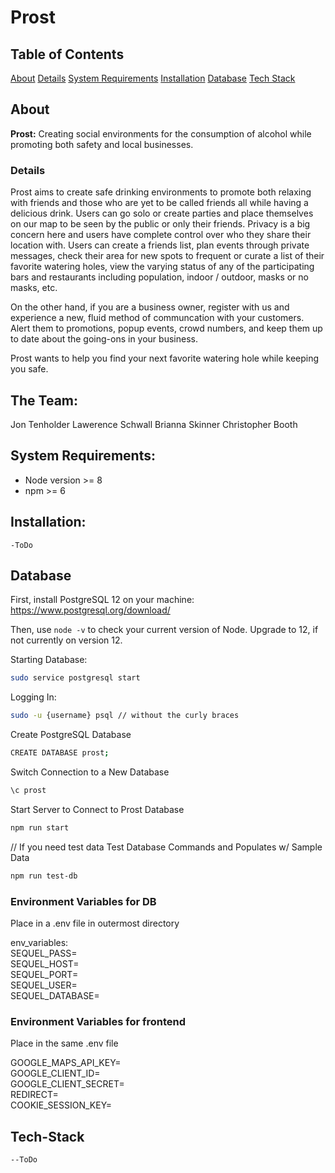 # Prost
## Table of Contents
[About](#about)
[Details](#details)
[System Requirements](#details)
[Installation](#installation)
[Database](#database)
[Tech Stack](#tech-stack)

## About
**Prost:** Creating social environments for the consumption of alcohol while promoting both safety and local businesses.
### Details
Prost aims to create safe drinking environments to promote both relaxing with friends and those who are yet to be called friends all while having a delicious drink. Users can go solo or create parties and place themselves on our map to be seen by the public or only their friends.  Privacy is a big concern here and users have complete control over who they share their location with.  Users can create a friends list, plan events through private messages, check their area for new spots to frequent or curate a list of their favorite watering holes, view the varying status of any of the participating bars and restaurants including population, indoor / outdoor, masks or no masks, etc.

On the other hand, if you are a business owner, register with us and experience a new, fluid method of communcation with your customers. Alert them to promotions, popup events, crowd numbers, and keep them up to date about the going-ons in your business.

Prost wants to help you find your next favorite watering hole while keeping you safe.

## The Team: 
Jon Tenholder
Lawerence Schwall
Brianna Skinner
Christopher Booth
## System Requirements:

 - Node version >= 8
 - npm >= 6

## Installation:
    -ToDo
## Database
First, install PostgreSQL 12 on your machine:
https://www.postgresql.org/download/

Then, use `node -v` to check your current version of Node. Upgrade to 12, if not currently on version 12.

Starting Database:
``` sh
sudo service postgresql start
```
Logging In:
```sh
sudo -u {username} psql // without the curly braces
```
Create PostgreSQL Database
```sh 
CREATE DATABASE prost;
```
Switch Connection to a New Database
```sh
\c prost
```
Start Server to Connect to Prost Database
```sh
npm run start
```
// If you need test data
Test Database Commands and Populates w/ Sample Data
``` sh
npm run test-db
```

### Environment Variables for DB
Place in a .env file in outermost directory

env_variables:<br />
SEQUEL_PASS=<br />
SEQUEL_HOST=<br />
SEQUEL_PORT=<br />
SEQUEL_USER=<br />
SEQUEL_DATABASE=<br />

### Environment Variables for frontend
Place in the same .env file

GOOGLE_MAPS_API_KEY=<br />
GOOGLE_CLIENT_ID=<br />
GOOGLE_CLIENT_SECRET=<br />
REDIRECT=<br />
COOKIE_SESSION_KEY=<br />

## Tech-Stack
    --ToDo

